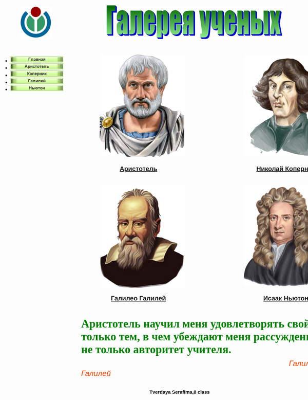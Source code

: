 <!doctype html>
<html>
<head>
<meta charset="utf-8">
<title>Галерея ученных</title>
<link href="Галерея_ученых.css" rel="stylesheet">
<link href="Style.css" rel="stylesheet">
<script src="jquery-1.12.4.min.js"></script>
</head>
<body>
<div id="container">
<div id="wb_Text6" style="position:absolute;left:362px;top:519px;width:139px;height:22px;text-align:center;z-index:5;">
<span style="color:#191970;font-family:Arial;font-size:20px;"><strong><a href="aristotel.html">Аристотель</a></strong></span></div>
<div id="wb_Text2" style="position:absolute;left:773px;top:519px;width:236px;height:22px;text-align:center;z-index:6;">
<span style="color:#191970;font-family:Arial;font-size:20px;"><strong><a href="kopernik.html">Николай Коперник</a></strong></span></div>
<div id="wb_Text3" style="position:absolute;left:311px;top:922px;width:241px;height:22px;text-align:center;z-index:7;">
<span style="color:#191970;font-family:Arial;font-size:20px;"><strong><a href="galilei.html">Галилео Галилей</a></strong></span></div>
<div id="wb_Text4" style="position:absolute;left:781px;top:922px;width:220px;height:22px;text-align:center;z-index:8;">
<span style="color:#191970;font-family:Arial;font-size:20px;"><strong><a href="niuton.html">Исаак Ньютон</a></strong></span></div>
<div id="wb_Image2" style="position:absolute;left:760px;top:175px;width:261px;height:317px;z-index:9;">
<img src="Kopernik.png" id="Image2" alt="" width="261" height="316"></div>
<div id="wb_Image3" style="position:absolute;left:311px;top:174px;width:263px;height:317px;z-index:10;">
<img src="Aristotel.png" id="Image3" alt="" width="263" height="319"></div>
<div id="wb_Image5" style="position:absolute;left:311px;top:581px;width:263px;height:318px;z-index:11;">
<img src="Galilei.png" id="Image5" alt="" width="263" height="319"></div>
<div id="wb_Image4" style="position:absolute;left:760px;top:581px;width:260px;height:315px;z-index:12;">
<img src="Niuton.png" id="Image4" alt="" width="260" height="315"></div>
<div id="wb_Text5" style="position:absolute;left:253px;top:993px;width:818px;height:140px;z-index:13;">
<span style="color:#008000;font-family:'Monotype Corsiva';font-size:35px;"><strong>Аристотель научил меня удовлетворять свой разум только тем, в чем убеждают меня рассуждения, а не только авторитет учителя.<br></strong></span><span style="color:#000000;font-family:'Monotype Corsiva';font-size:35px;">&nbsp;&nbsp; &nbsp;&nbsp; &nbsp;&nbsp; &nbsp;&nbsp; &nbsp;&nbsp; &nbsp;&nbsp; &nbsp;&nbsp; &nbsp;&nbsp; &nbsp;&nbsp; &nbsp;&nbsp; &nbsp;&nbsp; &nbsp;&nbsp; &nbsp;&nbsp; &nbsp;&nbsp; &nbsp;&nbsp; &nbsp;&nbsp; &nbsp;&nbsp; &nbsp;&nbsp; &nbsp;&nbsp; &nbsp;&nbsp; &nbsp;&nbsp; &nbsp;&nbsp; &nbsp;&nbsp; &nbsp;&nbsp;&nbsp;&nbsp; </span><span style="color:#FF4500;font-family:Arial;font-size:24px;"><em>Галилео Галилей</em></span></div>
<div id="NavigationBar1" style="position:absolute;left:9px;top:166px;width:188px;height:160px;z-index:14;">
<ul class="navbar">
<li><a href="urok.html"><img alt="" src="img0003_over.png"><span><img alt="" src="img0003.png"></span></a></li>
<li><a href="aristotel.html"><img alt="" src="img0004_over.png"><span><img alt="" src="img0004.png"></span></a></li>
<li><a href="kopernik.html"><img alt="" src="img0005_over.png"><span><img alt="" src="img0005.png"></span></a></li>
<li><a href="galilei.html"><img alt="" src="img0006_over.png"><span><img alt="" src="img0006.png"></span></a></li>
<li><a href="niuton.html"><img alt="" src="img0007_over.png"><span><img alt="" src="img0007.png"></span></a></li>
</ul>
</div>
</div>
<div id="PageHeader1" style="position:absolute;text-align:center;left:0px;top:0px;width:100%;height:148px;z-index:7777;">
<div id="PageHeader1_Container" style="width:970px;position:relative;margin-left:auto;margin-right:auto;text-align:left;">
<div id="wb_TextArt1" style="position:absolute;left:332px;top:21px;width:558px;height:107px;z-index:0;">
<img src="img0001.png" id="TextArt1" alt="&#1043;&#1072;&#1083;&#1077;&#1088;&#1077;&#1103; &#1091;&#1095;&#1077;&#1085;&#1099;&#1093;" title="&#1043;&#1072;&#1083;&#1077;&#1088;&#1077;&#1103; &#1091;&#1095;&#1077;&#1085;&#1099;&#1093;" style="width:558px;height:107px;"></div>
<div id="wb_Image1" style="position:absolute;left:60px;top:23px;width:103px;height:103px;z-index:1;">
<img src="Wikimedia-logo.png" id="Image1" alt="" width="103" height="103"></div>
</div>
</div>
<div id="PageFooter2" style="position:absolute;overflow:hidden;text-align:left;left:0px;top:1172px;width:100%;height:107px;z-index:15;">
<div id="wb_Text1" style="position:absolute;left:466px;top:44px;width:316px;height:20px;z-index:2;">
<span style="color:#000000;font-family:Arial;font-size:15px;"><strong>Tverdaya Serafima,8 class</strong></span></div>
</div>
<div id="PageFooter1" style="position:absolute;overflow:hidden;text-align:left;left:0px;top:1278px;width:100%;height:1px;z-index:16;">
</div>
</body>
</html>
